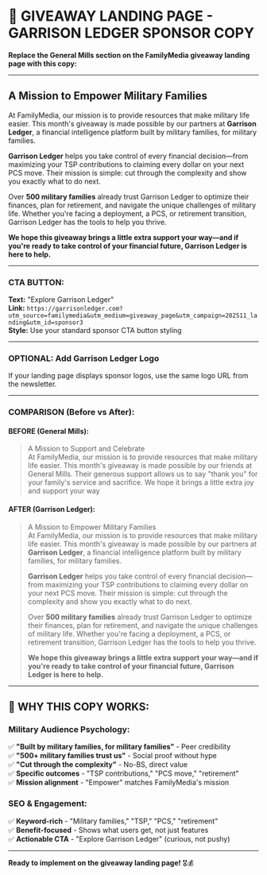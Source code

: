 # 🎁 GIVEAWAY LANDING PAGE - GARRISON LEDGER SPONSOR COPY

**Replace the General Mills section on the FamilyMedia giveaway landing page with this copy:**

---

## **A Mission to Empower Military Families**

At FamilyMedia, our mission is to provide resources that make military life easier. This month's giveaway is made possible by our partners at **Garrison Ledger**, a financial intelligence platform built by military families, for military families.

**Garrison Ledger** helps you take control of every financial decision—from maximizing your TSP contributions to claiming every dollar on your next PCS move. Their mission is simple: cut through the complexity and show you exactly what to do next.

Over **500 military families** already trust Garrison Ledger to optimize their finances, plan for retirement, and navigate the unique challenges of military life. Whether you're facing a deployment, a PCS, or retirement transition, Garrison Ledger has the tools to help you thrive.

**We hope this giveaway brings a little extra support your way—and if you're ready to take control of your financial future, Garrison Ledger is here to help.**

---

### **CTA BUTTON:**
**Text:** "Explore Garrison Ledger"  
**Link:** `https://garrisonledger.com?utm_source=familymedia&utm_medium=giveaway_page&utm_campaign=202511_landing&utm_id=sponsor3`  
**Style:** Use your standard sponsor CTA button styling

---

### **OPTIONAL: Add Garrison Ledger Logo**
If your landing page displays sponsor logos, use the same logo URL from the newsletter.

---

### **COMPARISON (Before vs After):**

#### **BEFORE (General Mills):**
> A Mission to Support and Celebrate  
> At FamilyMedia, our mission is to provide resources that make military life easier. This month's giveaway is made possible by our friends at General Mills. Their generous support allows us to say "thank you" for your family's service and sacrifice. We hope it brings a little extra joy and support your way

#### **AFTER (Garrison Ledger):**
> A Mission to Empower Military Families  
> At FamilyMedia, our mission is to provide resources that make military life easier. This month's giveaway is made possible by our partners at **Garrison Ledger**, a financial intelligence platform built by military families, for military families.
> 
> **Garrison Ledger** helps you take control of every financial decision—from maximizing your TSP contributions to claiming every dollar on your next PCS move. Their mission is simple: cut through the complexity and show you exactly what to do next.
> 
> Over **500 military families** already trust Garrison Ledger to optimize their finances, plan for retirement, and navigate the unique challenges of military life. Whether you're facing a deployment, a PCS, or retirement transition, Garrison Ledger has the tools to help you thrive.
> 
> **We hope this giveaway brings a little extra support your way—and if you're ready to take control of your financial future, Garrison Ledger is here to help.**

---

## 🎯 **WHY THIS COPY WORKS:**

### **Military Audience Psychology:**
✅ **"Built by military families, for military families"** - Peer credibility  
✅ **"500+ military families trust us"** - Social proof without hype  
✅ **"Cut through the complexity"** - No-BS, direct value  
✅ **Specific outcomes** - "TSP contributions," "PCS move," "retirement"  
✅ **Mission alignment** - "Empower" matches FamilyMedia's mission  

### **SEO & Engagement:**
✅ **Keyword-rich** - "Military families," "TSP," "PCS," "retirement"  
✅ **Benefit-focused** - Shows what users get, not just features  
✅ **Actionable CTA** - "Explore Garrison Ledger" (curious, not pushy)  

---

**Ready to implement on the giveaway landing page!** 🎖️💰

